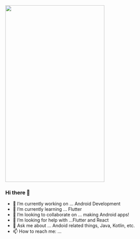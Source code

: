 <img src="https://user-images.githubusercontent.com/45118110/87975674-8d000180-cae9-11ea-9697-fa09fa5bc002.png" width="310" height="550" />

### Hi there 👋

- 🔭 I’m currently working on ... Android Development
- 🌱 I’m currently learning ... Flutter
- 👯 I’m looking to collaborate on ... making Android apps!
- 🤔 I’m looking for help with ...Flutter and React
- 💬 Ask me about ... Andoid related things, Java, Kotlin, etc. 
- 📫 How to reach me: ...
